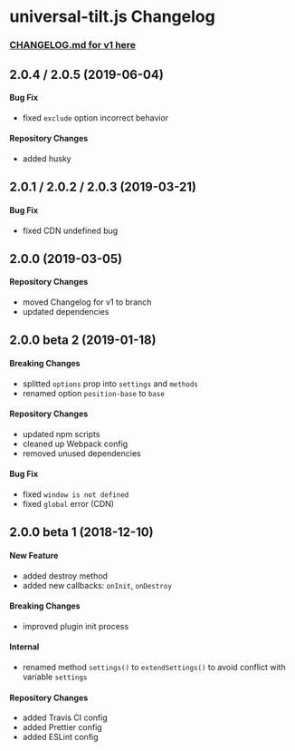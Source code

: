 # universal-tilt.js Changelog

### [CHANGELOG.md for v1 here](https://github.com/JB1905/universal-tilt.js/blob/v1/CHANGELOG.md)

## 2.0.4 / 2.0.5 (2019-06-04)
#### Bug Fix
- fixed `exclude` option incorrect behavior

#### Repository Changes
- added husky

## 2.0.1 / 2.0.2 / 2.0.3 (2019-03-21)
#### Bug Fix
- fixed CDN undefined bug

## 2.0.0 (2019-03-05)
#### Repository Changes
- moved Changelog for v1 to branch
- updated dependencies

## 2.0.0 beta 2 (2019-01-18)
#### Breaking Changes
- splitted `options` prop into `settings` and `methods`
- renamed option `position-base` to `base`

#### Repository Changes
- updated npm scripts
- cleaned up Webpack config
- removed unused dependencies

#### Bug Fix
- fixed `window is not defined`
- fixed `global` error (CDN)

## 2.0.0 beta 1 (2018-12-10)
#### New Feature
- added destroy method
- added new callbacks: `onInit`, `onDestroy`

#### Breaking Changes
- improved plugin init process

#### Internal
- renamed method `settings()` to `extendSettings()` to avoid conflict with variable `settings`

#### Repository Changes
- added Travis CI config
- added Prettier config
- added ESLint config
